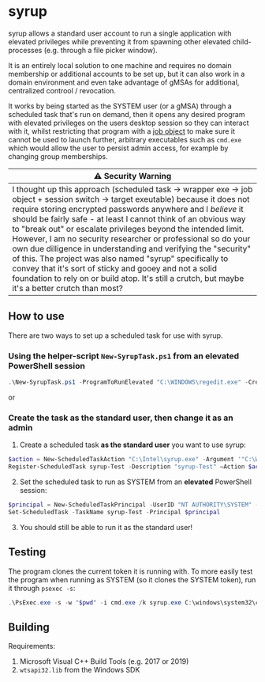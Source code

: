 # syrup

syrup allows a standard user account to run a single application with elevated privileges
while preventing it from spawning other elevated child-processes (e.g. through a file picker window).

It is an entirely local solution to one machine and requires no domain membership or additional accounts to be set up,
but it can also work in a domain environment and even take advantage of gMSAs for additional, centralized controol / revocation.

It works by being started as the SYSTEM user (or a gMSA) through a scheduled task that's run on demand,
then it opens any desired program with elevated privileges on the users desktop session so they can interact with it,
whilst restricting that program with a [job object](https://docs.microsoft.com/en-us/windows/win32/procthread/job-objects) to make sure it cannot be used to launch further,
arbitrary executables such as `cmd.exe` which would allow the user to persist admin access, for example by changing group memberships.

| ⚠ Security Warning |
|--------------------|
| I thought up this approach (scheduled task -> wrapper exe -> job object + session switch -> target exeutable) because it does not require storing encrypted passwords anywhere and I *believe* it should be fairly safe - at least I cannot think of an obvious way to "break out" or escalate privileges beyond the intended limit. However, I am no security researcher or professional so do your own due dilligence in understanding and verifying the "security" of this. The project was also named "syrup" specifically to convey that it's sort of sticky and gooey and not a solid foundation to rely on or build atop. It's still a crutch, but maybe it's a better crutch than most? |

## How to use

There are two ways to set up a scheduled task for use with syrup.

### Using the helper-script `New-SyrupTask.ps1` from an **elevated** PowerShell session

```powershell
.\New-SyrupTask.ps1 -ProgramToRunElevated "C:\WINDOWS\regedit.exe" -CreateShortcut
```

or

### Create the task as the standard user, then change it as an admin

1. Create a scheduled task **as the standard user** you want to use syrup:

```powershell
$action = New-ScheduledTaskAction "C:\Intel\syrup.exe" -Argument '"C:\WINDOWS\regedit.exe"'
Register-ScheduledTask syrup-Test -Description "syrup-Test" –Action $action
```

2. Set the scheduled task to run as SYSTEM from an **elevated** PowerShell session:

```powershell
$principal = New-ScheduledTaskPrincipal -UserID "NT AUTHORITY\SYSTEM" -LogonType Password
Set-ScheduledTask -TaskName syrup-Test -Principal $principal
```

3. You should still be able to run it as the standard user!

## Testing

The program clones the current token it is running with. To more easily test the program when
running as SYSTEM (so it clones the SYSTEM token), run it through `psexec -s`:

```powershell
.\PsExec.exe -s -w "$pwd" -i cmd.exe /k syrup.exe C:\windows\system32\cmd.exe
```

## Building

Requirements:

1. Microsoft Visual C++ Build Tools (e.g. 2017 or 2019)
2. `wtsapi32.lib` from the Windows SDK
